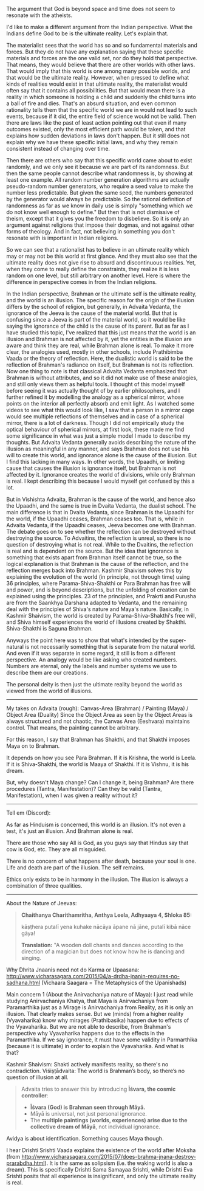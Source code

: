 The argument that God is beyond space and time does not seem to resonate with the atheists.

I'd like to make a different argument from the Indian perspective. What the Indians define God to be is the ultimate reality. Let's explain that.

The materialist sees that the world has so and so fundamental materials and forces. But they do not have any explanation saying that these specific materials and forces are the one valid set, nor do they hold that perspective. That means, they would believe that there are other worlds with other laws. That would imply that this world is one among many possible worlds, and that would be the ultimate reality. However, when pressed to define what kinds of realities would exist in that ultimate reality, the materialist would often say that it contains all possibilities. But that would mean there is a reality in which someone is holding a child and suddenly the child turns into a ball of fire and dies. That's an absurd situation, and even common rationality tells them that the specific world we are in would not lead to such events, because if it did, the entire field of science would not be valid. Then there are laws like the past of least action pointing out that even if many outcomes existed, only the most efficient path would be taken, and that explains how sudden deviations in laws don't happen. But it still does not explain why we have these specific initial laws, and why they remain consistent instead of changing over time. 

Then there are others who say that this specific world came about to exist randomly, and we only see it because we are part of its randomness. But then the same people cannot describe what randomness is, by showing at least one example. All random number generation algorithms are actually pseudo-random number generators, who require a seed value to make the number less predictable. But given the same seed, the numbers generated by the generator would always be predictable. So the rational definition of randomness as far as we know in daily use is simply "something which we do not know well enough to define." But then that is not dismissive of theism, except that it gives you the freedom to disbelieve. So it is only an argument against religions that impose their dogmas, and not against other forms of theology. And in fact, not believing in something you don't resonate with is important in Indian religions.

So we can see that a rationalist has to believe in an ultimate reality which may or may not be this world at first glance. And they must also see that the ultimate reality does not give rise to absurd and discontinuous realities. Yet, when they come to really define the constraints, they realize it is less random on one level, but still arbitrary on another level. Here is where the difference in perspective comes in from the Indian religions.

In the Indian perspective, Brahman or the ultimate self is the ultimate reality, and the world is an illusion. The specific reason for the origin of the illusion differs by the school of religion, but generally, in Advaita Vedanta, the ignorance of the Jeeva is the cause of the material world. But that is confusing since a Jeeva is part of the material world, so it would be like saying the ignorance of the child is the cause of its parent. But as far as I have studied this topic, I've realized that this just means that the world is an illusion and Brahman is not affected by it, yet the entities in the illusion are aware and think they are real, while Brahman alone is real. To make it more clear, the analogies used, mostly in other schools, include Prathibimba Vaada or the theory of reflection. Here, the dualistic world is said to be the reflection of Brahman's radiance on itself, but Brahman is not its reflection. Now one thing to note is that classical Advaita Vedanta emphasized that Brahman is without attributes, and so it did not make use of these analogies, and still only views them as helpful tools. I thought of this model myself before seeing it was actually thought of by earlier philosophers, and I further refined it by modelling the analogy as a spherical mirror, whose points on the interior all perfectly absorb and emit light. As I watched some videos to see what this would look like, I saw that a person in a mirror cage would see multiple reflections of themselves and in case of a spherical mirror, there is a lot of darkness. Though I did not empirically study the optical behaviour of spherical mirrors, at first look, these made me find some significance in what was just a simple model I made to describe my thoughts. But Advaita Vedanta generally avoids describing the nature of the illusion as meaningful in any manner, and says Brahman does not use his will to create this world, and ignorance alone is the cause of the illusion. But I find this lacking in many ways. In other words, the Upaadhi, or limiting cause that causes the illusion is ignorance itself, but Brahman is not affected by it. Ignorance creates the world of divisions, while only Brahman is real. I kept describing this because I would myself get confused by this a lot.

But in Vishishta Advaita, Brahman is the cause of the world, and hence also the Upaadhi, and the same is true in Dvaita Vedanta, the dualist school. The main difference is that in Dvaita Vedanta, since Brahman is the Upaadhi for the world, if the Upaadhi ceases, Brahman ceases too. That is, while in Advaita Vedanta, if the Upaadhi ceases, Jeeva becomes one with Brahman. The debate goes on to see whether the reflection can be destroyed without destroying the source. To Advaitins, the reflection is unreal, so there is no question of destroying what is not real. While to the Dvaitins, the reflection is real and is dependent on the source. But the idea that ignorance is something that exists apart from Brahman itself cannot be true, so the logical explanation is that Brahman is the cause of the reflection, and the reflection merges back into Brahman. Kashmir Shaivism solves this by explaining the evolution of the world (in principle, not through time) using 36 principles, where Parama-Shiva-Shakthi or Para Brahman has free will and power, and is beyond descriptions, but the unfolding of creation can be explained using the principles. 23 of the principles, and Prakrti and Purusha are from the Saankhya Darshana adapted to Vedanta, and the remaining deal with the principles of Shiva's nature and Maya's nature. Basically, in Kashmir Shaivism, the world is created by Parama-Shiva-Shakthi's free will, and Shiva himself experiences the world of illusions created by Shakthi. Shiva-Shakthi is Saguna Brahman.

Anyways the point here was to show that what's intended by the super-natural is not necessarily something that is separate from the natural world. And even if it was separate in some regard, it still is from a different perspective. An analogy would be like asking who created numbers. Numbers are eternal, only the labels and number systems we use to describe them are our creations.


The personal deity is then just the ultimate reality beyond the world as viewed from the world of illusions.

---

My takes on Advaita (rough):
Canvas-Area (Brahman) / Painting (Maya) / Object Area (Duality)
Since the Object Area as seen by the Object Areas is always structured and not chaotic, the Canvas Area (Eeshvara) maintains control.
That means, the painting cannot be arbitrary.

For this reason, I say that Brahman has Shakthi, and that Shakthi imposes Maya on to Brahman.

It depends on how you see Para Brahman.
If it is Krishna, the world is Leela.
If it is Shiva-Shakthi, the world is Maaya of Shakthi.
If it is Vishnu, it is his dream.

But, why doesn't Maya change?
Can I change it, being Brahman?
Are there procedures (Tantra, Manifestation)?
Can they be valid (Tantra, Manifestation), when I was given a reality without it?

---
Tell em (Discord):

As far as Hinduism is concerned, this world is an illusion. It's not even a test, it's just an illusion. And Brahman alone is real.

There are those who say All is God, as you guys say that Hindus say that cow is God, etc. They are all misguided.

There is no concern of what happens after death, because your soul is one. Life and death are part of the illusion. The self remains.

Ethics only exists to be in harmony in the illusion. The illusion is always a combination of three qualities.

---

About the Nature of Jeevas:

> **Chaithanya Charithamritha, Anthya Leela, Adhyaaya 4, Shloka 85:**
> 
> kāṣṭhera putalī yena kuhake nācāya
> āpane nā jāne, putalī kibā nāce gāya!
> 
> **Translation:**
> "A wooden doll chants and dances according to the direction of a magician but does not know how he is dancing and singing.

Why Dhrita Jnaanis need not do Karma or Upaasana: http://www.vicharasagara.com/2015/04/a-drdha-jnanin-requires-no-sadhana.html (Vichaara Saagara = The Metaphysics of the Upanishads)

Main concern 1 (About the Anirvachaniya nature of Maya): I just read while studying Anirvachaniya Khatya, that Maya is Anirvachaniya from Paramarthika just as a Mirage is Anirvachaniya from Reality, as it is only an illusion. That clearly makes sense. But we (minds) from a higher reality (Vyavaharika) know why mirages (Prathibasika) happen due to effects of the Vyavaharika. But we are not able to describe, from Brahman's perspective why Vyavaharika happens due to the effects in the Paramarthika. If we say ignorance, it must have some validity in Parmarthika (because it is ultimate) in order to explain the Vyavaharika. And what is that?

Kashmir Shaivism: Shakti actively manifests reality, so there's no contradiction.
Viśiṣṭādvaita: The world is Brahman’s body, so there’s no question of illusion at all.

> Advaita tries to answer this by introducing **Īśvara, the cosmic controller**:
> 
> - **Īśvara (God) is Brahman seen through Māyā.**
> - Māyā is universal, not just personal ignorance.
> - The **multiple paintings (worlds, experiences) arise due to the collective dream of Māyā**, not individual ignorance.

Avidya is about identification. Something causes Maya though.

I hear Drishti Srishti Vaada explains the existence of the world after Moksha (from http://www.vicharasagara.com/2015/07/does-brahma-jnana-destroy-prarabdha.html). It is the same as solipsism (i.e. the waking world is also a dream). This is specifically Drishti Sama Samayaa Srishti, while Drishti Eva Srishti posits that all experience is insignificant, and only the ultimate reality is real.